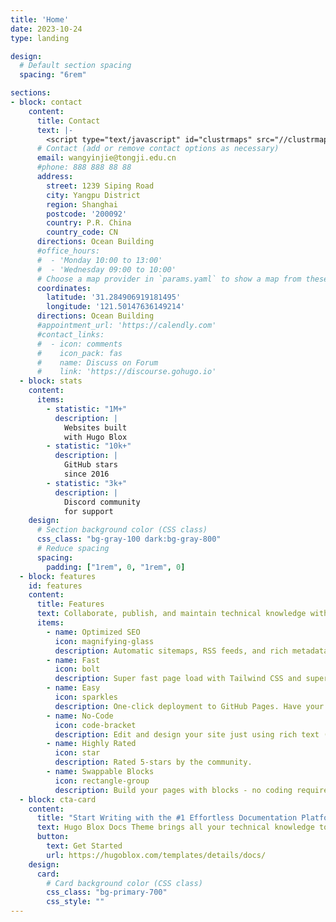 ```yaml
---
title: 'Home'
date: 2023-10-24
type: landing

design:
  # Default section spacing
  spacing: "6rem"

sections:
- block: contact
    content:
      title: Contact
      text: |-
        <script type="text/javascript" id="clustrmaps" src="//clustrmaps.com/map_v2.js?d=nEHw8740WQungj9ay1bY-OHYfJhxEQkfKYiqFdxZU2c&cl=ffffff&w=a"></script>
      # Contact (add or remove contact options as necessary)
      email: wangyinjie@tongji.edu.cn
      #phone: 888 888 88 88
      address:
        street: 1239 Siping Road
        city: Yangpu District
        region: Shanghai
        postcode: '200092'
        country: P.R. China
        country_code: CN
      directions: Ocean Building
      #office_hours:
      #  - 'Monday 10:00 to 13:00'
      #  - 'Wednesday 09:00 to 10:00'
      # Choose a map provider in `params.yaml` to show a map from these coordinates
      coordinates:
        latitude: '31.284906919181495'
        longitude: '121.50147636149214'  
      directions: Ocean Building
      #appointment_url: 'https://calendly.com'
      #contact_links:
      #  - icon: comments
      #    icon_pack: fas
      #    name: Discuss on Forum
      #    link: 'https://discourse.gohugo.io'
  - block: stats
    content:
      items:
        - statistic: "1M+"
          description: |
            Websites built  
            with Hugo Blox
        - statistic: "10k+"
          description: |
            GitHub stars  
            since 2016
        - statistic: "3k+"
          description: |
            Discord community  
            for support
    design:
      # Section background color (CSS class)
      css_class: "bg-gray-100 dark:bg-gray-800"
      # Reduce spacing
      spacing:
        padding: ["1rem", 0, "1rem", 0]
  - block: features
    id: features
    content:
      title: Features
      text: Collaborate, publish, and maintain technical knowledge with an all-in-one documentation site. Used by 100,000+ startups, enterprises, and researchers.
      items:
        - name: Optimized SEO
          icon: magnifying-glass
          description: Automatic sitemaps, RSS feeds, and rich metadata take the pain out of SEO and syndication.
        - name: Fast
          icon: bolt
          description: Super fast page load with Tailwind CSS and super fast site building with Hugo.
        - name: Easy
          icon: sparkles
          description: One-click deployment to GitHub Pages. Have your new website live within 5 minutes!
        - name: No-Code
          icon: code-bracket
          description: Edit and design your site just using rich text (Markdown) and configurable YAML parameters.
        - name: Highly Rated
          icon: star
          description: Rated 5-stars by the community.
        - name: Swappable Blocks
          icon: rectangle-group
          description: Build your pages with blocks - no coding required!
  - block: cta-card
    content:
      title: "Start Writing with the #1 Effortless Documentation Platform"
      text: Hugo Blox Docs Theme brings all your technical knowledge together in a single, centralized knowledge base. Easily search and edit it with the tools you use every day!
      button:
        text: Get Started
        url: https://hugoblox.com/templates/details/docs/
    design:
      card:
        # Card background color (CSS class)
        css_class: "bg-primary-700"
        css_style: ""
---
```

